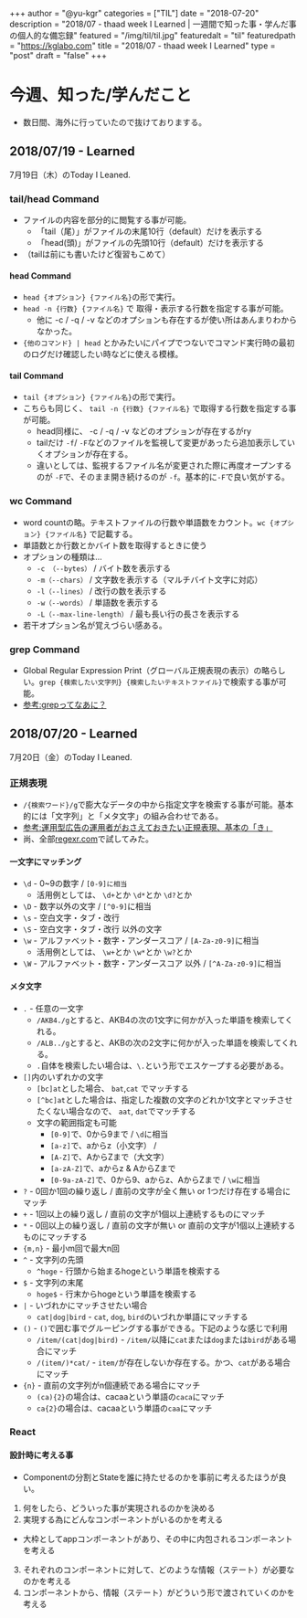 +++
author = "@yu-kgr"
categories = ["TIL"]
date = "2018-07-20"
description = "2018/07 - thaad week I Learned | 一週間で知った事・学んだ事の個人的な備忘録"
featured = "/img/til/til.jpg"
featuredalt = "til"
featuredpath = "https://kglabo.com"
title = "2018/07 - thaad week I Learned"
type = "post"
draft = "false"
+++

# 今週、知った/学んだこと

- 数日間、海外に行っていたので抜けておりまする。

<!-- tags = ["Linux Command", "正規表現", "React"] -->

## 2018/07/19 - Learned

7月19日（木）のToday I Leaned.

### tail/head Command

- ファイルの内容を部分的に閲覧する事が可能。
  - 「tail（尾）」がファイルの末尾10行（default）だけを表示する
  - 「head(頭)」がファイルの先頭10行（default）だけを表示する
- （tailは前にも書いたけど復習もこめて）
 
#### head Command

- `head {オプション} {ファイル名}`の形で実行。
- `head -n {行数} {ファイル名}` で 取得・表示する行数を指定する事が可能。
  - 他に -c / -q / -v などのオプションも存在するが使い所はあんまりわからなかった。
- `{他のコマンド} | head` とかみたいにパイプでつないでコマンド実行時の最初のログだけ確認したい時などに使える模様。

#### tail Command
  
- `tail {オプション} {ファイル名}`の形で実行。
- こちらも同じく、 `tail -n {行数} {ファイル名}` で取得する行数を指定する事が可能。
  - head同様に、 -c / -q / -v などのオプションが存在するがry
  - tailだけ `-f`/ `-F`などのファイルを監視して変更があったら追加表示していくオプションが存在する。
  - 違いとしては、監視するファイル名が変更された際に再度オープンするのが `-F`で、そのまま開き続けるのが `-f`。基本的に`-F`で良い気がする。
  

### wc Command

- word countの略。テキストファイルの行数や単語数をカウント。`wc {オプション} {ファイル名}` で記載する。
- 単語数とか行数とかバイト数を取得するときに使う
- オプションの種類は…
  - `-c （--bytes）` / バイト数を表示する
  - `-m（--chars）` / 文字数を表示する（マルチバイト文字に対応）
  - `-l（--lines）` / 改行の数を表示する
  - `-w（--words）` / 単語数を表示する
  - `-L（--max-line-length）` / 最も長い行の長さを表示する
- 若干オプション名が覚えづらい感ある。

### grep Command

- Global Regular Expression Print（グローバル正規表現の表示）の略らしい。`grep {検索したい文字列} {検索したいテキストファイル}`で検索する事が可能。
- [参考:grepってなあに？](https://qiita.com/kamorits/items/db814666a133fb9ae892)

## 2018/07/20 - Learned

7月20日（金）のToday I Leaned.

### 正規表現

- `/{検索ワード}/g`で膨大なデータの中から指定文字を検索する事が可能。基本的には「文字列」と「メタ文字」の組み合わせである。
- [参考:運用型広告の運用者がおさえておきたい正規表現、基本の「き」](https://anagrams.jp/blog/basic-of-regular-expression-for-ppc-account-manager/)
- 尚、全部[regexr.com](https://regexr.com/)で試してみた。

#### 一文字にマッチング

- `\d` - 0~9の数字 / `[0-9]に相当`
  - 活用例としては、 `\d+`とか `\d*`とか `\d?`とか
- `\D` - 数字以外の文字 / `[^0-9]`に相当
- `\s` - 空白文字・タブ・改行
- `\S` - 空白文字・タブ・改行 以外の文字
- `\w` - アルファベット・数字・アンダースコア / `[A-Za-z0-9]`に相当
  - 活用例としては、 `\w+`とか `\w*`とか `\w?`とか
- `\W` - アルファベット・数字・アンダースコア 以外 / `[^A-Za-z0-9]`に相当

#### メタ文字
- `.` - 任意の一文字
  - `/AKB4./g`とすると、AKB4の次の1文字に何かが入った単語を検索してくれる。
  - `/ALB../g`とすると、AKBの次の2文字に何かが入った単語を検索してくれる。
  - `.`自体を検索したい場合は、`\.`という形でエスケープする必要がある。
- `[]`内のいずれかの文字
  - `[bc]at`とした場合、 `bat`,`cat` でマッチする
  - `[^bc]at`とした場合は、指定した複数の文字のどれか1文字とマッチさせたくない場合なので、 `aat`, `dat`でマッチする
  - 文字の範囲指定も可能
    - `[0-9]`で、0から9まで / `\d`に相当
    - `[a-z]`で、aからz（小文字） / 
    - `[A-Z]`で、AからZまで（大文字）
    - `[a-zA-Z]`で、aからz & AからZまで
    - `[0-9a-zA-Z]`で、0から9、aからz、AからZまで / `\w`に相当
- `?` - 0回か1回の繰り返し / 直前の文字が全く無い or 1つだけ存在する場合にマッチ
- `+` - 1回以上の繰り返し / 直前の文字が1個以上連続するものにマッチ
- `*` - 0回以上の繰り返し / 直前の文字が無い or 直前の文字が1個以上連続するものにマッチする
- `{m,n}` - 最小m回で最大n回
- `^` - 文字列の先頭
  - `^hoge` - 行頭から始まるhogeという単語を検索する
- `$` - 文字列の末尾
  - `hoge$` - 行末からhogeという単語を検索する
- `|` - いづれかにマッチさせたい場合
  - `cat|dog|bird` - `cat`, `dog`, `bird`のいづれか単語にマッチする
- `()` - `()`で囲む事でグルーピングする事ができる。下記のような感じで利用
  - `/item/(cat|dog|bird)` - `/item/`以降に`cat`または`dog`または`bird`がある場合にマッチ
  - `/(item/)*cat/` - `item/`が存在しないか存在する。かつ、`cat`がある場合にマッチ
- `{n}` - 直前の文字列がn個連続である場合にマッチ 
  - `(ca){2}`の場合は、cacaaという単語の`caca`にマッチ
  - `ca{2}`の場合は、cacaaという単語の`caa`にマッチ 


### React

#### 設計時に考える事

- Componentの分割とStateを誰に持たせるのかを事前に考えるたほうが良い。

1. 何をしたら、どういった事が実現されるのかを決める
2. 実現する為にどんなコンポーネントがいるのかを考える
  - 大枠としてappコンポーネントがあり、その中に内包されるコンポーネントを考える
3. それぞれのコンポーネントに対して、どのような情報（ステート）が必要なのかを考える
4. コンポーネントから、情報（ステート）がどういう形で渡されていくのかを考える
